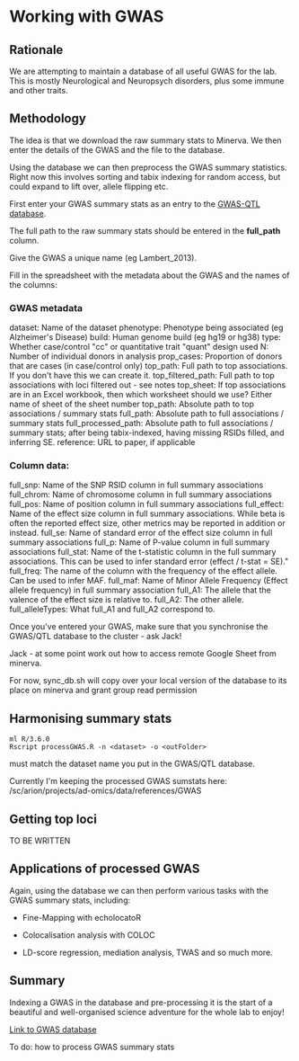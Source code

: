 # Working with GWAS

## Rationale

We are attempting to maintain a database of all useful GWAS for the lab. This is mostly Neurological and Neuropsych disorders, plus some immune and other traits.

## Methodology

The idea is that we download the raw summary stats to Minerva. We then enter the details of the GWAS and the file to the database.

Using the database we can then preprocess the GWAS summary statistics. Right now this involves sorting and tabix indexing for random access, but could expand to lift over, allele flipping etc.

First enter your GWAS summary stats as an entry to the [GWAS-QTL database](https://drive.google.com/file/d/1BgLQaRZd9L7JoO8IbpzhUCRFdTdLgJvD/view?usp=sharing). 

The full path to the raw summary stats should be entered in the **full_path** column.

Give the GWAS a unique name (eg Lambert_2013).

Fill in the spreadsheet with the metadata about the GWAS and the names of the columns:

### GWAS metadata

dataset: Name of the dataset
phenotype:   Phenotype being associated (eg Alzheimer's Disease)
build:   Human genome build (eg hg19 or hg38)
type:    Whether case/control "cc" or quantitative trait "quant" design used
N:   Number of individual donors in analysis
prop_cases:  Proportion of donors that are cases (in case/control only)
top_path:    Full path to top associations. If you don't have this we can create it.
top_filtered_path:   Full path to top associations  with loci filtered out - see notes
top_sheet:   If top associations are in an Excel workbook, then which worksheet should we use? Either name of sheet of the sheet number
top_path:    Absolute path to top associations / summary stats
full_path:   Absolute path to full associations / summary stats
full_processed_path: Absolute path to full associations / summary stats; after being tabix-indexed, having missing RSIDs filled, and inferring SE.
reference:   URL to paper, if applicable

### Column data:

full_snp:     Name of the SNP RSID column in full summary associations
full_chrom:  Name of chromosome column in full summary associations
full_pos:    Name of position column in full summary associations
full_effect: Name of the effect size column in full summary associations.  While beta is often the reported effect size, other metrics may be reported in addition or instead. 
full_se: Name of standard error of the effect size column in full summary associations
full_p:  Name of P-value column in full summary associations
full_stat:   Name of the t-statistic column in the full summary associations. This can be used to infer standard error (effect / t-stat = SE)."
full_freq:   The name of the column with the frequency of the effect allele. Can be used to infer MAF.
full_maf:    Name of Minor Allele Frequency (Effect allele frequency) in full summary association
full_A1: The allele that the valence of the effect size is relative to.
full_A2: The other allele.
full_alleleTypes:   What full_A1 and full_A2 correspond to.


Once you've entered your GWAS, make sure that you synchronise the GWAS/QTL database to the cluster - ask Jack!

Jack - at some point work out how to access remote Google Sheet from minerva.

For now, sync_db.sh will copy over your local version of the database to its place on minerva and grant group read permission


## Harmonising summary stats

```
ml R/3.6.0
Rscript processGWAS.R -n <dataset> -o <outFolder> 

```

<dataset> must match the dataset name you put in the GWAS/QTL database.

Currently I'm keeping the processed GWAS sumstats here: /sc/arion/projects/ad-omics/data/references/GWAS

## Getting top loci

TO BE WRITTEN


## Applications of processed GWAS

Again, using the database we can then perform various tasks with the GWAS summary stats, including:

* Fine-Mapping with echolocatoR

* Colocalisation analysis with COLOC

* LD-score regression, mediation analysis, TWAS and so much more.


## Summary

Indexing a GWAS in the database and pre-processing it is the start of a beautiful and well-organised science adventure for the whole lab to enjoy!

[Link to GWAS database](https://drive.google.com/file/d/1BgLQaRZd9L7JoO8IbpzhUCRFdTdLgJvD/view?usp=sharing)

To do: how to process GWAS summary stats
